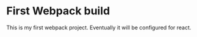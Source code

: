 # First Webpack build

This is my first webpack project. Eventually it will be configured for react. 